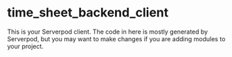 # time_sheet_backend_client

This is your Serverpod client. The code in here is mostly generated by
Serverpod, but you may want to make changes if you are adding modules to your
project.

